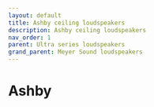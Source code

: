 ```yaml
---
layout: default
title: Ashby ceiling loudspeakers
description: Ashby ceiling loudspeakers
nav_order: 1
parent: Ultra series loudspeakers
grand_parent: Meyer Sound loudspeakers
---
```


# Ashby